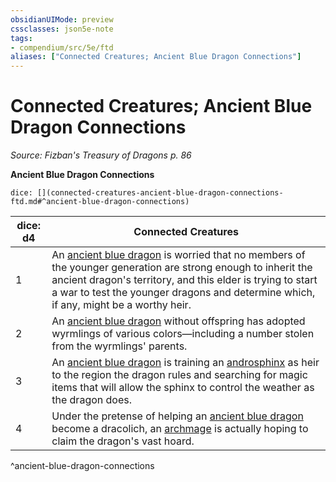 ```yaml
---
obsidianUIMode: preview
cssclasses: json5e-note
tags:
- compendium/src/5e/ftd
aliases: ["Connected Creatures; Ancient Blue Dragon Connections"]
---
```

# Connected Creatures; Ancient Blue Dragon Connections
*Source: Fizban's Treasury of Dragons p. 86* 

**Ancient Blue Dragon Connections**

`dice: [](connected-creatures-ancient-blue-dragon-connections-ftd.md#^ancient-blue-dragon-connections)`

| dice: d4 | Connected Creatures |
|----------|---------------------|
| 1 | An [ancient blue dragon](Mechanics/bestiary/dragon/ancient-blue-dragon.md) is worried that no members of the younger generation are strong enough to inherit the ancient dragon's territory, and this elder is trying to start a war to test the younger dragons and determine which, if any, might be a worthy heir. |
| 2 | An [ancient blue dragon](Mechanics/bestiary/dragon/ancient-blue-dragon.md) without offspring has adopted wyrmlings of various colors—including a number stolen from the wyrmlings' parents. |
| 3 | An [ancient blue dragon](Mechanics/bestiary/dragon/ancient-blue-dragon.md) is training an [androsphinx](Mechanics/bestiary/monstrosity/androsphinx.md) as heir to the region the dragon rules and searching for magic items that will allow the sphinx to control the weather as the dragon does. |
| 4 | Under the pretense of helping an [ancient blue dragon](Mechanics/bestiary/dragon/ancient-blue-dragon.md) become a dracolich, an [archmage](Mechanics/bestiary/humanoid/archmage.md) is actually hoping to claim the dragon's vast hoard. |
^ancient-blue-dragon-connections